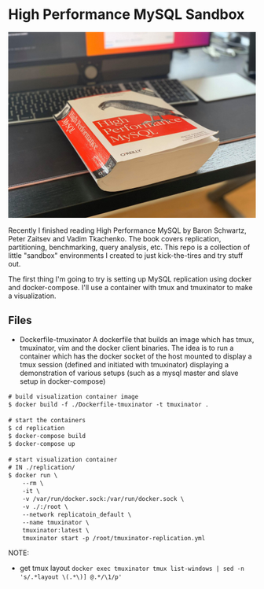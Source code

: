 High Performance MySQL Sandbox
==============================

![high performance mysql](./high-performance-mysql.png)

Recently I finished reading High Performance MySQL by Baron Schwartz, Peter
Zaitsev and Vadim Tkachenko. The book covers replication, partitioning,
benchmarking, query analysis, etc. This repo is a collection of little
"sandbox" environments I created to just kick-the-tires and try stuff out.

The first thing I'm going to try is setting up MySQL replication using docker
and docker-compose. I'll use a container with tmux and tmuxinator to make a
visualization.

Files
-----
- Dockerfile-tmuxinator
A dockerfile that builds an image which has tmux, tmuxinator, vim and the
docker client binaries. The idea is to run a container which has the docker
socket of the host mounted to display a tmux session (defined and initiated
with tmuxinator) displaying a demonstration of various setups (such as a mysql
master and slave setup in docker-compose)

```
# build visualization container image
$ docker build -f ./Dockerfile-tmuxinator -t tmuxinator .

# start the containers
$ cd replication
$ docker-compose build
$ docker-compose up

# start visualization container
# IN ./replication/
$ docker run \
    --rm \
    -it \
    -v /var/run/docker.sock:/var/run/docker.sock \
    -v ./:/root \
    --network replicatoin_default \
    --name tmuxinator \
    tmuxinator:latest \
    tmuxinator start -p /root/tmuxinator-replication.yml
```

NOTE:
- get tmux layout
`docker exec tmuxinator tmux list-windows | sed -n 's/.*layout \(.*\)] @.*/\1/p'`
